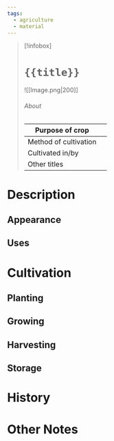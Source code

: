 ```yaml
---
tags:
  - agriculture
  - material
---
```

> [!infobox]
> # `{{title}}`
> ![[Image.png|200]]
> ###### About
> | Purpose of crop |   |
> | ---- | ---- |
> | Method of cultivation |  |
> | Cultivated in/by |  |
> | Other titles |   |

# Description



## Appearance


## Uses


# Cultivation

## Planting



## Growing



## Harvesting


## Storage


# History


# Other Notes